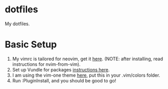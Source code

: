 # dotfiles
My dotfiles.

# Basic Setup
1. My vimrc is tailored for neovim, get it [here](https://github.com/neovim/neovim). (NOTE: after installing, read instructions for nvim-from-vim).
2. Set up Vundle for packages [instructions here](https://github.com/VundleVim/Vundle.vim).
3. I am using the vim-one theme [here](https://github.com/rakr/vim-one), put this in your .vim/colors folder.
4. Run :PluginInstall, and you should be good to go!
